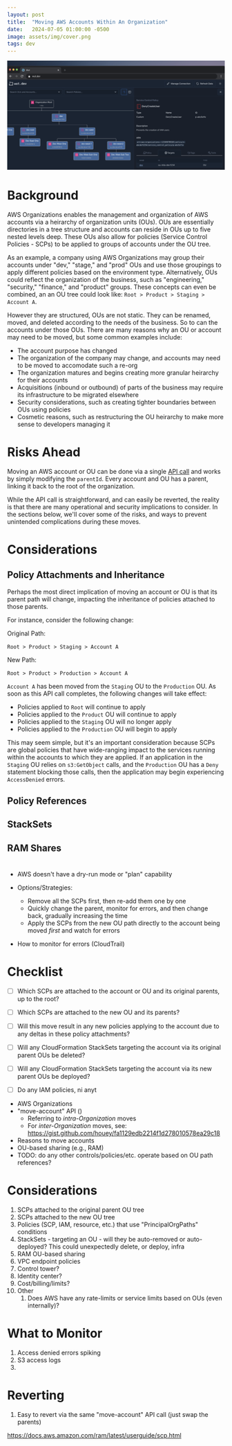 ```yaml
---
layout: post
title:  "Moving AWS Accounts Within An Organization"
date:   2024-07-05 01:00:00 -0500
image: assets/img/cover.png
tags: dev
---
```


![Cover Image](/assets/img/cover.png "Cover")

# Background

AWS Organizations enables the management and organization of AWS accounts via a heirarchy of organization units (OUs). OUs are essentially directories in a tree structure and accounts can reside in OUs up to five nested levels deep. These OUs also allow for policies (Service Control Policies - SCPs) to be applied to groups of accounts under the OU tree.

As an example, a company using AWS Organizations may group their accounts under "dev," "stage," and "prod" OUs and use those groupings to apply different policies based on the environment type. Alternatively, OUs could reflect the organization of the business, such as "engineering," "security," "finance," and "product" groups. These concepts can even be combined, an an OU tree could look like: `Root > Product > Staging > Account A`.

However they are structured, OUs are not static. They can be renamed, moved, and deleted according to the needs of the business. So to can the accounts under those OUs. There are many reasons why an OU or account may need to be moved, but some common examples include:
* The account purpose has changed
* The organization of the company may change, and accounts may need to be moved to accomodate such a re-org
* The organization matures and begins creating more granular heirarchy for their accounts
* Acquisitions (inbound or outbound) of parts of the business may require its infrastructure to be migrated elsewhere
* Security considerations, such as creating tighter boundaries between OUs using policies
* Cosmetic reasons, such as restructuring the OU heirarchy to make more sense to developers managing it

# Risks Ahead

Moving an AWS account or OU can be done via a single [API call](https://docs.aws.amazon.com/cli/latest/reference/organizations/move-account.html) and works by simply modifying the `parentId`. Every account and OU has a parent, linking it back to the root of the organization.

While the API call is straightforward, and can easily be reverted, the reality is that there are many operational and security implications to consider. In the sections below, we'll cover some of the risks, and ways to prevent unintended complications during these moves.

# Considerations

## Policy Attachments and Inheritance

Perhaps the most direct implication of moving an account or OU is that its parent path will change, impacting the inheritance of policies attached to those parents.

For instance, consider the following change:

Original Path:
```
Root > Product > Staging > Account A
```

New Path:
```
Root > Product > Production > Account A
```

`Account A` has been moved from the `Staging` OU to the `Production` OU. As soon as this API call completes, the following changes will take effect:

* Policies applied to `Root` will continue to apply
* Policies applied to the `Product` OU will continue to apply
* Policies applied to the `Staging` OU will no longer apply
* Policies applied to the `Production` OU will begin to apply

This may seem simple, but it's an important consideration because SCPs are global policies that have wide-ranging impact to the services running within the accounts to which they are applied. If an application in the `Staging` OU relies on `s3:GetObject` calls, and the `Production` OU has a `Deny` statement blocking those calls, then the application may begin experiencing `AccessDenied` errors.

## Policy References



## StackSets

## RAM Shares

# 

- AWS doesn't have a dry-run mode or "plan" capability
- Options/Strategies:
    - Remove all the SCPs first, then re-add them one by one
    - Quickly change the parent, monitor for errors, and then change back, gradually increasing the time
    - Apply the SCPs from the new OU path directly to the account being moved _first_ and watch for errors

- How to monitor for errors (CloudTrail)

# Checklist

- [ ] Which SCPs are attached to the account or OU and its original parents, up to the root?
- [ ] Which SCPs are attached to the new OU and its parents?
- [ ] Will this move result in any new policies applying to the account due to any deltas in these policy attachments?
- [ ] Will any CloudFormation StackSets targeting the account via its original parent OUs be deleted?
- [ ] Will any CloudFormation StackSets targeting the account via its new parent OUs be deployed?
- [ ] Do any IAM policies, ni anyt 


* AWS Organizations
* "move-account" API ()
    * Referring to _intra-Organization_ moves
    * For _inter-Organization_ moves, see: https://gist.github.com/houey/fa1129edb2214f1d278010578ea29c18
* Reasons to move accounts
* OU-based sharing (e.g., RAM)
* TODO: do any other controls/policies/etc. operate based on OU path references?

# Considerations

1. SCPs attached to the original parent OU tree
1. SCPs attached to the new OU tree
1. Policies (SCP, IAM, resource, etc.) that use "PrincipalOrgPaths" conditions
1. StackSets - targeting an OU - will they be auto-removed or auto-deployed? This could unexpectedly delete, or deploy, infra
1. RAM OU-based sharing
1. VPC endpoint policies
1. Control tower?
1. Identity center?
1. Cost/billing/limits?
1. Other
    1. Does AWS have any rate-limits or service limits based on OUs (even internally)?

# What to Monitor
1. Access denied errors spiking
1. S3 access logs
1. 

# Reverting
1. Easy to revert via the same "move-account" API call (just swap the parents)

https://docs.aws.amazon.com/ram/latest/userguide/scp.html